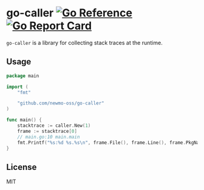 # go-caller [![Go Reference](https://pkg.go.dev/badge/github.com/newmo-oss/go-caller.svg)](https://pkg.go.dev/github.com/newmo-oss/go-caller)[![Go Report Card](https://goreportcard.com/badge/github.com/newmo-oss/go-caller)](https://goreportcard.com/report/github.com/newmo-oss/go-caller)

`go-caller` is a library for collecting stack traces at the runtime.

## Usage

```go
package main

import (
	"fmt"

	"github.com/newmo-oss/go-caller"
)

func main() {
	stacktrace := caller.New(1)
	frame := stacktrace[0]
	// main.go:10 main.main
	fmt.Printf("%s:%d %s.%s\n", frame.File(), frame.Line(), frame.PkgName(), frame.FuncName())
}
```

## License
MIT
